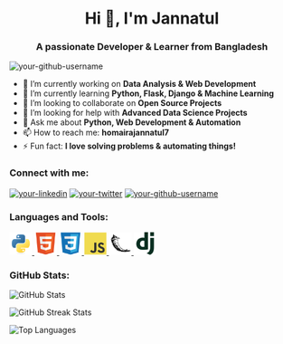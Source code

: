 <h1 align="center">Hi 👋, I'm Jannatul</h1>
<h3 align="center">A passionate Developer & Learner from Bangladesh</h3>

<p align="left"> <img src="https://komarev.com/ghpvc/?username=your-github-username&label=Profile%20Views&color=0e75b6&style=flat" alt="your-github-username" /> </p>

- 🔭 I’m currently working on **Data Analysis & Web Development**
- 🌱 I’m currently learning **Python, Flask, Django & Machine Learning**
- 👯 I’m looking to collaborate on **Open Source Projects**
- 🤝 I’m looking for help with **Advanced Data Science Projects**
- 💬 Ask me about **Python, Web Development & Automation**
- 📫 How to reach me: **homairajannatul7**
- ⚡ Fun fact: **I love solving problems & automating things!**

<h3 align="left">Connect with me:</h3>
<p align="left">
<a href="https://linkedin.com/in/your-linkedin" target="blank"><img align="center" src="https://cdn.jsdelivr.net/npm/simple-icons@3.0.1/icons/linkedin.svg" alt="your-linkedin" height="30" width="40" /></a>
<a href="https://twitter.com/your-twitter" target="blank"><img align="center" src="https://cdn.jsdelivr.net/npm/simple-icons@3.0.1/icons/twitter.svg" alt="your-twitter" height="30" width="40" /></a>
<a href="https://github.com/your-github-username" target="blank"><img align="center" src="https://cdn.jsdelivr.net/npm/simple-icons@3.0.1/icons/github.svg" alt="your-github-username" height="30" width="40" /></a>
</p>

<h3 align="left">Languages and Tools:</h3>
<p align="left"> 
  <a href="https://www.python.org" target="_blank"> <img src="https://raw.githubusercontent.com/devicons/devicon/master/icons/python/python-original.svg" alt="python" width="40" height="40"/> </a> 
  <a href="https://www.w3.org/html/" target="_blank"> <img src="https://raw.githubusercontent.com/devicons/devicon/master/icons/html5/html5-original.svg" alt="html5" width="40" height="40"/> </a> 
  <a href="https://www.w3schools.com/css/" target="_blank"> <img src="https://raw.githubusercontent.com/devicons/devicon/master/icons/css3/css3-original.svg" alt="css3" width="40" height="40"/> </a> 
  <a href="https://www.javascript.com/" target="_blank"> <img src="https://raw.githubusercontent.com/devicons/devicon/master/icons/javascript/javascript-original.svg" alt="javascript" width="40" height="40"/> </a> 
  <a href="https://flask.palletsprojects.com/" target="_blank"> <img src="https://raw.githubusercontent.com/devicons/devicon/master/icons/flask/flask-original.svg" alt="flask" width="40" height="40"/> </a> 
  <a href="https://www.djangoproject.com/" target="_blank"> <img src="https://raw.githubusercontent.com/devicons/devicon/master/icons/django/django-plain.svg" alt="django" width="40" height="40"/> </a> 
</p>

<h3 align="left">GitHub Stats:</h3>
<p align="left">
  <img src="https://github-readme-stats.vercel.app/api?username=your-github-username&show_icons=true&theme=radical" alt="GitHub Stats" />
</p>
<p align="left">
  <img src="https://github-readme-streak-stats.herokuapp.com/?user=your-github-username&theme=radical" alt="GitHub Streak Stats" />
</p>
<p align="left">
  <img src="https://github-readme-stats.vercel.app/api/top-langs/?username=your-github-username&layout=compact&theme=radical" alt="Top Languages" />
</p>